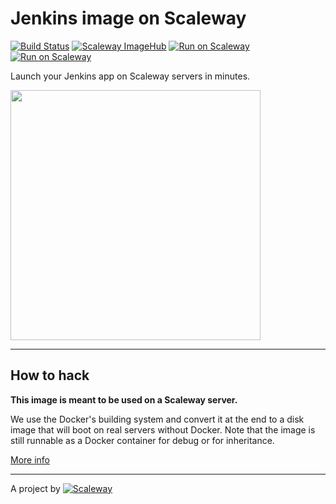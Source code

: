 # Jenkins image on Scaleway

[![Build Status](https://travis-ci.org/scaleway-community/scaleway-jenkins.svg?branch=master)](https://travis-ci.org/scaleway-community/scaleway-jenkins)
[![Scaleway ImageHub](https://img.shields.io/badge/ImageHub-view-ff69b4.svg)](https://hub.scaleway.com/jenkins.html)
[![Run on Scaleway](https://img.shields.io/badge/Scaleway-run-69b4ff.svg)](https://cloud.scaleway.com/#/servers/new?image=160a0283-bddc-4359-b2fd-2390a00926f1)
[![Run on Scaleway](https://img.shields.io/badge/Scaleway-run-69b4ff.svg)](https://cloud.scaleway.com/#/servers/new?image=e7db11f0-6630-4def-8e8d-3a1637f052fa)

Launch your Jenkins app on Scaleway servers in minutes.

<img src="https://jenkins-ci.org/images/header_logo.png" width="400px" />


---

## How to hack

**This image is meant to be used on a Scaleway server.**

We use the Docker's building system and convert it at the end to a disk image that will boot on real servers without Docker. Note that the image is still runnable as a Docker container for debug or for inheritance.

[More info](https://github.com/scaleway/image-builder)

---

A project by [![Scaleway](https://avatars1.githubusercontent.com/u/5185491?v=3&s=42)](https://www.scaleway.com/)

